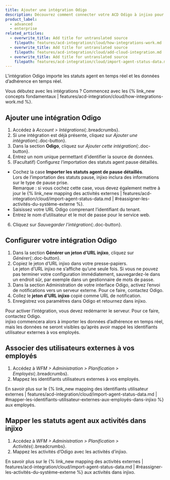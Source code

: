 ```yaml
---
title: Ajouter une intégration Odigo
description: Découvrez comment connecter votre ACD Odigo à injixo pour importer des données.
product_label:
  - advanced
  - enterprise
related_articles:
  - overwrite_title: Add title for untranslated source
    filepath: features/acd-integration/cloud/how-integrations-work.md
  - overwrite_title: Add title for untranslated source
    filepath: features/acd-integration/cloud/add-cloud-integration.md
  - overwrite_title: Add title for untranslated source
    filepath: features/acd-integration/cloud/import-agent-status-data.md
---
```


L'intégration Odigo importe les statuts agent en temps réel et les données d’adhérence en temps réel.

Vous débutez avec les intégrations&nbsp;? Commencez avec les {% link_new concepts fondamentaux | features/acd-integration/cloud/how-integrations-work.md %}.

## Ajouter une intégration Odigo

1. Accédez à _Account > Intégrations_{:.breadcrumbs}.
2. Si une intégration est déjà présente, cliquez sur _Ajouter une intégration_{:.doc-button}.
3. Dans la section **Odigo**, cliquez sur _Ajouter cette intégration_{:.doc-button}.
4. Entrez un nom unique permettant d’identifier la source de données.
5. (Facultatif) Configurez l’importation des statuts agent pause détaillés.
- Cochez la case **Importer les statuts agent de pause détaillés**.<br>Lors de l’importation des statuts pause, injixo inclura des informations sur le type de pause prise.<br>Remarque&nbsp;: si vous cochez cette case, vous devez également mettre à jour le {% link_new mapping des activités externes | features/acd-integration/cloud/import-agent-status-data.md | #réassigner-les-activités-du-système-externe %}.
- Saisissez votre URL Odigo comprenant l’identifiant du tenant.
- Entrez le nom d’utilisateur et le mot de passe pour le service web.
6. Cliquez sur _Sauvegarder l’intégration_{:.doc-button}.

## Configurer votre intégration Odigo

1. Dans la section **Générer un jeton d’URL injixo**, cliquez sur _Générer_{:.doc-button}.
2. Copiez le jeton d’URL injixo dans votre presse-papiers.<br>
Le jeton d’URL injixo ne s’affiche qu’une seule fois. Si vous ne pouvez pas terminer votre configuration immédiatement, sauvegardez-le dans un endroit sûr, par exemple dans un gestionnaire de mots de passe.
3. Dans la section Administration de votre interface Odigo, activez l’envoi de notifications vers un serveur externe. Pour ce faire, contactez Odigo.
4. Collez le **jeton d'URL injixo** copié comme URL de notification.
5. Enregistrez vos paramètres dans Odigo et retournez dans injixo.

Pour activer l’intégration, vous devez redémarrer le serveur. Pour ce faire, contactez Odigo.<br>
injixo commencera alors à importer les données d’adhérence en temps réel, mais les données ne seront visibles qu’après avoir mappé les identifiants utilisateur externes à vos employés.

## Associer des utilisateurs externes à vos employés

1. Accédez à _WFM > Administration > Planification > Employés_{:.breadcrumbs}.
2. Mappez les identifiants utilisateurs externes à vos employés.

En savoir plus sur le {% link_new mapping des identifiants utilisateur externes | features/acd-integration/cloud/import-agent-status-data.md | #mapper-les-identifiants-utilisateur-externes-aux-employés-dans-injixo %} aux employés.

## Mapper les statuts agent aux activités dans injixo

1. Accédez à _WFM > Administration > Planification > Activités_{:.breadcrumbs}.
2. Mappez les activités d’Odigo avec les activités d’injixo.

En savoir plus sur le {% link_new mapping des activités externes | features/acd-integration/cloud/import-agent-status-data.md | #réassigner-les-activités-du-système-externe %} aux activités dans injixo.
